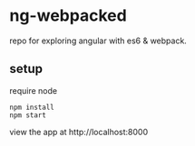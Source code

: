 # ng-webpacked

repo for exploring angular with es6 & webpack.

## setup

require node

```
npm install
npm start
```

view the app at http://localhost:8000